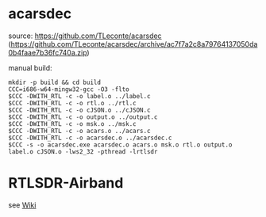 # acarsdec
source: https://github.com/TLeconte/acarsdec (https://github.com/TLeconte/acarsdec/archive/ac7f7a2c8a79764137050da0b4faae7b36fc740a.zip)

manual build:
````
mkdir -p build && cd build
CCC=i686-w64-mingw32-gcc -O3 -flto
$CCC -DWITH_RTL -c -o label.o ../label.c
$CCC -DWITH_RTL -c -o rtl.o ../rtl.c
$CCC -DWITH_RTL -c -o cJSON.o ../cJSON.c
$CCC -DWITH_RTL -c -o output.o ../output.c
$CCC -DWITH_RTL -c -o msk.o ../msk.c
$CCC -DWITH_RTL -c -o acars.o ../acars.c
$CCC -DWITH_RTL -c -o acarsdec.o ../acarsdec.c
$CCC -s -o acarsdec.exe acarsdec.o acars.o msk.o rtl.o output.o label.o cJSON.o -lws2_32 -pthread -lrtlsdr
````

# RTLSDR-Airband

see [Wiki](https://github.com/hhrhhr/rtl-sdr-windows/wiki)

